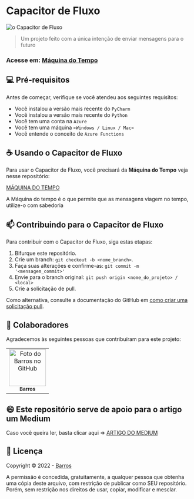
# Capacitor de Fluxo

<img src="https://www.monolitonimbus.com.br/wp-content/uploads/2020/02/Flux-Capacitor.jpg" alt="o Capacitor de Fluxo">

> Um projeto feito com a única intenção de enviar mensagens para o futuro
### Acesse em:  [Máquina do Tempo](http://maquinadotempo.digital)


## 💻 Pré-requisitos

Antes de começar, verifique se você atendeu aos seguintes requisitos:

* Você instalou a versão mais recente do `PyCharm`
* Você instalou a versão mais recente do `Python`
* Você tem uma conta na `Azure`
* Você tem uma máquina `<Windows / Linux / Mac>`
* Você entende o conceito de `Azure Functions`


## ☕ Usando o Capacitor de Fluxo

Para usar o Capacitor de Fluxo, você precisará da **Máquina do Tempo** veja nesse repositório:

[MÁQUINA DO TEMPO](https://github.com/Barros42/Maquina-do-tempo)

A Máquina do tempo é o que permite que as mensagens viagem no tempo, utilize-o com sabedoria

## 📫 Contribuindo para o Capacitor de Fluxo
<!---Se o seu README for longo ou se você tiver algum processo ou etapas específicas que deseja que os contribuidores sigam, considere a criação de um arquivo CONTRIBUTING.md separado--->
Para contribuir com o Capacitor de Fluxo, siga estas etapas:

1. Bifurque este repositório.
2. Crie um branch: `git checkout -b <nome_branch>`.
3. Faça suas alterações e confirme-as: `git commit -m '<mensagem_commit>'`
4. Envie para o branch original: `git push origin <nome_do_projeto> / <local>`
5. Crie a solicitação de pull.

Como alternativa, consulte a documentação do GitHub em [como criar uma solicitação pull](https://help.github.com/en/github/collaborating-with-issues-and-pull-requests/creating-a-pull-request).

## 🤝 Colaboradores

Agradecemos às seguintes pessoas que contribuíram para este projeto:

<table>
  <tr>
    <td align="center">
      <a href="#">
        <img src="https://avatars.githubusercontent.com/u/34094891?v=4" width="100px;" alt="Foto do Barros no GitHub"/><br>
        <sub>
          <b>Barros</b>
        </sub>
      </a>
    </td>
  </tr>
</table>


## 😄 Este repositório serve de apoio para o artigo um Medium<br>

Caso você queira ler, basta clicar aqui => [ARTIGO DO MEDIUM](https://github.com/Barros42/aws-cloudformation-validation-with-yq)

## 📝 Licença

Copyright © 2022 -  [Barros](https://github.com/barros42)

A permissão é concedida, gratuitamente, a qualquer pessoa que obtenha uma cópia deste arquivo, com restrição de publicar como SEU repositório. Porém, sem restrição nos direitos de usar, copiar, modificar e mesclar.


